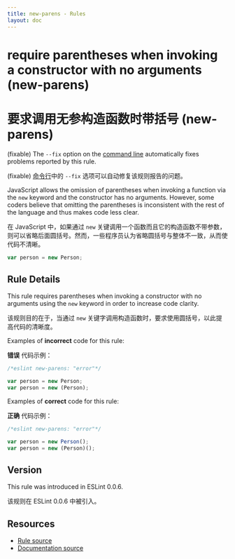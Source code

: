 ```yaml
---
title: new-parens - Rules
layout: doc
---
```

<!-- Note: No pull requests accepted for this file. See README.md in the root directory for details. -->

# require parentheses when invoking a constructor with no arguments (new-parens)

# 要求调用无参构造函数时带括号 (new-parens)

(fixable) The `--fix` option on the [command line](../user-guide/command-line-interface#fix) automatically fixes problems reported by this rule.

(fixable) [命令行](../user-guide/command-line-interface#fix)中的 `--fix` 选项可以自动修复该规则报告的问题。

JavaScript allows the omission of parentheses when invoking a function via the `new` keyword and the constructor has no arguments. However, some coders believe that omitting the parentheses is inconsistent with the rest of the language and thus makes code less clear.

在 JavaScript 中，如果通过 `new` 关键调用一个函数而且它的构造函数不带参数，则可以省略后面圆括号。然而，一些程序员认为省略圆括号与整体不一致，从而使代码不清晰。

```js
var person = new Person;
```

## Rule Details

This rule requires parentheses when invoking a constructor with no arguments using the `new` keyword in order to increase code clarity.

该规则目的在于，当通过 `new` 关键字调用构造函数时，要求使用圆括号，以此提高代码的清晰度。

Examples of **incorrect** code for this rule:

**错误** 代码示例：

```js
/*eslint new-parens: "error"*/

var person = new Person;
var person = new (Person);
```

Examples of **correct** code for this rule:

**正确** 代码示例：

```js
/*eslint new-parens: "error"*/

var person = new Person();
var person = new (Person)();
```

## Version

This rule was introduced in ESLint 0.0.6.

该规则在 ESLint 0.0.6 中被引入。

## Resources

* [Rule source](https://github.com/eslint/eslint/tree/master/lib/rules/new-parens.js)
* [Documentation source](https://github.com/eslint/eslint/tree/master/docs/rules/new-parens.md)
